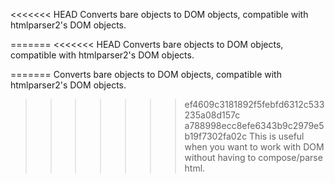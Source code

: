 <<<<<<< HEAD
Converts bare objects to DOM objects, compatible with htmlparser2's DOM objects.

=======
<<<<<<< HEAD
Converts bare objects to DOM objects, compatible with htmlparser2's DOM objects.

=======
Converts bare objects to DOM objects, compatible with htmlparser2's DOM objects.

>>>>>>> ef4609c3181892f5febfd6312c533235a08d157c
>>>>>>> a788998ecc8efe6343b9c2979e5b19f7302fa02c
This is useful when you want to work with DOM without having to compose/parse html.